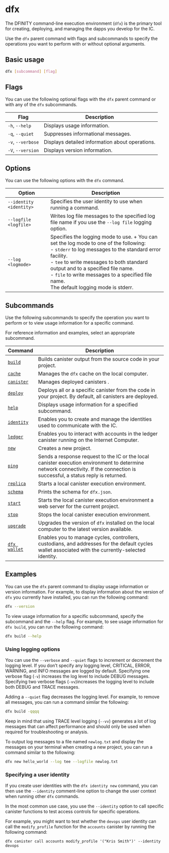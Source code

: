 # dfx

The DFINITY command-line execution environment (`dfx`) is the primary tool for creating, deploying, and managing the dapps you develop for the IC.

Use the `dfx` parent command with flags and subcommands to specify the operations you want to perform with or without optional arguments.

## Basic usage

``` bash
dfx [subcommand] [flag]
```

## Flags

You can use the following optional flags with the `dfx` parent command or with any of the `dfx` subcommands.

| Flag                 | Description                                     |
|----------------------|-------------------------------------------------|
| `-h`, `--help`       | Displays usage information.                     |
| `-q`, `--quiet`      | Suppresses informational messages.              |
| `-v`, `--verbose`    | Displays detailed information about operations. |
| `-V`, `--version`    | Displays version information.                   |

## Options

You can use the following options with the `dfx` command.

| Option                         | Description                                     |
|--------------------------------|-------------------------------------------------|
| `--identity <identity>`        | Specifies the user identity to use when running a command.                                                     |
| `--logfile <logfile>`          | Writes log file messages to the specified log file name if you use the `--log file` logging option.              |
| `--log <logmode>`              | Specifies the logging mode to use. + You can set the log mode to one of the following:<br />- `stderr` to log messages to the standard error facility.<br />- `tee` to write messages to both standard output and to a specified file name.<br />- `file` to write messages to a specified file name.<br />The default logging mode is stderr.|


## Subcommands

Use the following subcommands to specify the operation you want to perform or to view usage information for a specific command.

For reference information and examples, select an appropriate subcommand.

| Command                        | Description                                                                                                                                                                            |
|--------------------------------|----------------------------------------------------------------------------------------------------------------------------------------------------------------------------------------|
| [`build`](dfx-build)       | Builds canister output from the source code in your project.                                                                                                                           |
| [`cache`](dfx-cache)       | Manages the `dfx` cache on the local computer.                                                                                                                                         |
| [`canister`](dfx-canister) | Manages deployed canisters .                                                                                                                                                           |                                                                                                                    |
| [`deploy`](dfx-deploy)     | Deploys all or a specific canister from the code in your project. By default, all canisters are deployed.                                                                              |
| [`help`](dfx-help)         | Displays usage information for a specified subcommand.                                                                                                                                 |
| [`identity`](dfx-identity) | Enables you to create and manage the identities used to communicate with the IC.                                                                                               |
| [`ledger`](dfx-ledger)     | Enables you to interact with accounts in the ledger canister running on the Internet Computer.                                                                                         |
| [`new`](dfx-new)           | Creates a new project.                                                                                                                                                                 |
| [`ping`](dfx-ping)         | Sends a response request to the IC or the local canister execution environment to determine network connectivity. If the connection is successful, a status reply is returned. |
| [`replica`](dfx-replica)   | Starts a local canister execution environment.                                                                                                                                         |
| [`schema`](dfx-schema)     | Prints the schema for `dfx.json`.                                                                                                                                                      |
| [`start`](dfx-start)       | Starts the local canister execution environment a web server for the current project.                                                                                                  |
| [`stop`](dfx-stop)         | Stops the local canister execution environment.                                                                                                                                        |
| [`upgrade`](dfx-upgrade)   | Upgrades the version of `dfx` installed on the local computer to the latest version available.                                                                                         |
| [`dfx wallet`](dfx-wallet) | Enables you to manage cycles, controllers, custodians, and addresses for the default cycles wallet associated with the currently-selected identity.                                    |

## Examples

You can use the `dfx` parent command to display usage information or version information. For example, to display information about the version of `dfx` you currently have installed, you can run the following command:

``` bash
dfx --version
```

To view usage information for a specific subcommand, specify the subcommand and the `--help` flag. For example, to see usage information for `dfx build`, you can run the following command:

``` bash
dfx build --help
```

### Using logging options

You can use the `--verbose` and `--quiet` flags to increment or decrement the logging level. If you don’t specify any logging level, CRITICAL, ERROR, WARNING, and INFO messages are logged by default. Specifying one verbose flag (`-v`) increases the log level to include DEBUG messages. Specifying two verbose flags (`-vv`)increases the logging level to include both DEBUG and TRACE messages.

Adding a `--quiet` flag decreases the logging level. For example, to remove all messages, you can run a command similar the following:

``` bash
dfx build -qqqq
```

Keep in mind that using TRACE level logging (`--vv`) generates a lot of log messages that can affect performance and should only be used when required for troubleshooting or analysis.

To output log messages to a file named `newlog.txt` and display the messages on your terminal when creating a new project, you can run a command similar to the following:

``` bash
dfx new hello_world --log tee --logfile newlog.txt
```

### Specifying a user identity

If you create user identities with the `dfx identity new` command, you can then use the `--identity` comment-line option to change the user context when running other `dfx` commands.

In the most common use case, you use the `--identity` option to call specific canister functions to test access controls for specific operations.

For example, you might want to test whether the `devops` user identity can call the `modify_profile` function for the `accounts` canister by running the following command:

    dfx canister call accounts modify_profile '("Kris Smith")' --identity devops
